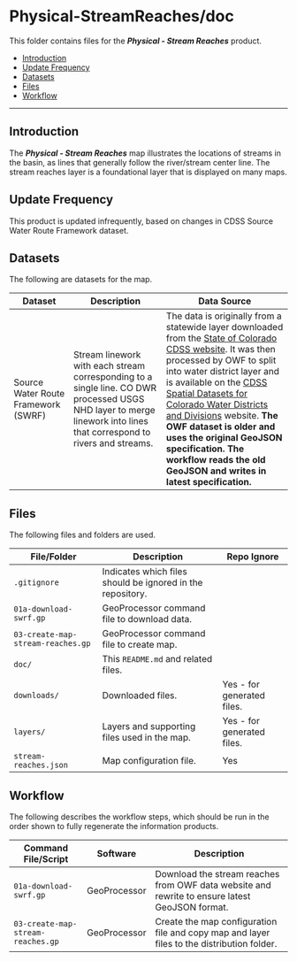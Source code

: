 # Physical-StreamReaches/doc #

This folder contains files for the ***Physical - Stream Reaches*** product.

* [Introduction](#introduction)
* [Update Frequency](#update-frequency)
* [Datasets](#datasets)
* [Files](#files)
* [Workflow](#workflow)

-----------------------------

## Introduction ##

The ***Physical - Stream Reaches*** map illustrates the locations of streams in the basin,
as lines that generally follow the river/stream center line.
The stream reaches layer is a foundational layer that is displayed on many maps.

## Update Frequency ##

This product is updated infrequently,
based on changes in CDSS Source Water Route Framework dataset.

## Datasets ##

The following are datasets for the map.

| **Dataset** | **Description** | **Data Source** |
| -- | -- | -- |
| Source Water Route Framework (SWRF) | Stream linework with each stream corresponding to a single line.  CO DWR processed USGS NHD layer to merge linework into lines that correspond to rivers and streams. | The data is originally from a statewide layer downloaded from the [State of Colorado CDSS website](https://www.colorado.gov/pacific/cdss/gis-data-category).  It was then processed by OWF to split into water district layer and is available on the [CDSS Spatial Datasets for Colorado Water Districts and Divisions](http://data.openwaterfoundation.org/co/cdss-data-spatial-bybasin/) website.  **The OWF dataset is older and uses the original GeoJSON specification.  The workflow reads the old GeoJSON and writes in latest specification.** |

## Files ##

The following files and folders are used.

| **File/Folder** | **Description** | **Repo Ignore** |
| -- | -- | -- |
| `.gitignore` | Indicates which files should be ignored in the repository. | |
| `01a-download-swrf.gp` | GeoProcessor command file to download data. | |
| `03-create-map-stream-reaches.gp` | GeoProcessor command file to create map. |
| `doc/` | This `README.md` and related files. | |
| `downloads/` | Downloaded files. | Yes - for generated files. |
| `layers/` | Layers and supporting files used in the map. | Yes - for generated files. |
| `stream-reaches.json` | Map configuration file. | Yes |

## Workflow ##

The following describes the workflow steps, which should be run in the order shown to fully regenerate the information products.

| **Command File/Script** | **Software** | **Description** |
| -- | -- | -- |
| `01a-download-swrf.gp` | GeoProcessor | Download the stream reaches from OWF data website and rewrite to ensure latest GeoJSON format. |
| `03-create-map-stream-reaches.gp` | GeoProcessor | Create the map configuration file and copy map and layer files to the distribution folder. |
